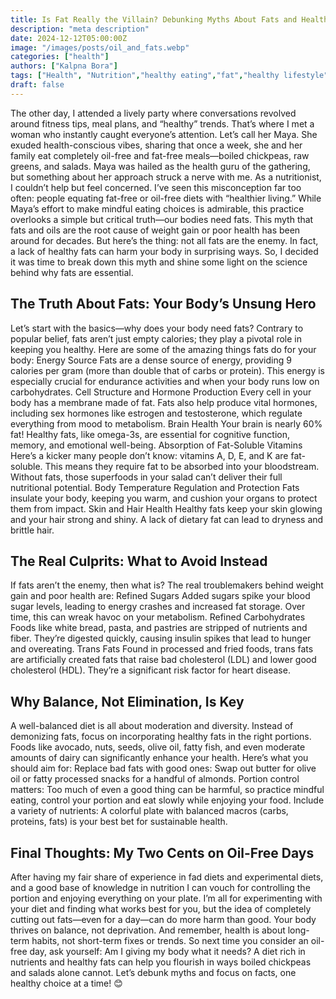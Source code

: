 ```yaml
---
title: Is Fat Really the Villain? Debunking Myths About Fats and Healthy Eating.
description: "meta description"
date: 2024-12-12T05:00:00Z
image: "/images/posts/oil_and_fats.webp"
categories: ["health"]
authors: ["Kalpna Bora"]
tags: ["Health", "Nutrition","healthy eating","fat","healthy lifestyle"]
draft: false
---
```


The other day, I attended a lively party where conversations revolved around fitness tips, meal plans, and “healthy” trends. That’s where I met a woman who instantly caught everyone’s attention. Let’s call her Maya. She exuded health-conscious vibes, sharing that once a week, she and her family eat completely oil-free and fat-free meals—boiled chickpeas, raw greens, and salads. Maya was hailed as the health guru of the gathering, but something about her approach struck a nerve with me.
As a nutritionist, I couldn’t help but feel concerned. I’ve seen this misconception far too often: people equating fat-free or oil-free diets with “healthier living.” While Maya’s effort to make mindful eating choices is admirable, this practice overlooks a simple but critical truth—our bodies need fats.
This myth that fats and oils  are the root cause of weight gain or poor health has been around for decades. But here’s the thing: not all fats are the enemy. In fact, a lack of healthy fats can harm your body in surprising ways. So, I decided it was time to break down this myth and shine some light on the science behind why fats are essential.

## The Truth About Fats: Your Body’s Unsung Hero


Let’s start with the basics—why does your body need fats? Contrary to popular belief, fats aren’t just empty calories; they play a pivotal role in keeping you healthy. Here are some of the amazing things fats do for your body:
Energy Source
Fats are a dense source of energy, providing 9 calories per gram (more than double that of carbs or protein). This energy is especially crucial for endurance activities and when your body runs low on carbohydrates.
Cell Structure and Hormone Production
Every cell in your body has a membrane made of fat. Fats also help produce vital hormones, including sex hormones like estrogen and testosterone, which regulate everything from mood to metabolism.
Brain Health
Your brain is nearly 60% fat! Healthy fats, like omega-3s, are essential for cognitive function, memory, and emotional well-being.
Absorption of Fat-Soluble Vitamins
Here’s a kicker many people don’t know: vitamins A, D, E, and K are fat-soluble. This means they require fat to be absorbed into your bloodstream. Without fats, those superfoods in your salad can’t deliver their full nutritional potential.
Body Temperature Regulation and Protection
Fats insulate your body, keeping you warm, and cushion your organs to protect them from impact.
Skin and Hair Health
Healthy fats keep your skin glowing and your hair strong and shiny. A lack of dietary fat can lead to dryness and brittle hair.
## The Real Culprits: What to Avoid Instead
If fats aren’t the enemy, then what is? The real troublemakers behind weight gain and poor health are:
Refined Sugars
Added sugars spike your blood sugar levels, leading to energy crashes and increased fat storage. Over time, this can wreak havoc on your metabolism.
Refined Carbohydrates
Foods like white bread, pasta, and pastries are stripped of nutrients and fiber. They’re digested quickly, causing insulin spikes that lead to hunger and overeating.
Trans Fats
Found in processed and fried foods, trans fats are artificially created fats that raise bad cholesterol (LDL) and lower good cholesterol (HDL). They’re a significant risk factor for heart disease.

## Why Balance, Not Elimination, Is Key
A well-balanced diet is all about moderation and diversity. Instead of demonizing fats, focus on incorporating healthy fats in the right portions. Foods like avocado, nuts, seeds, olive oil, fatty fish, and even moderate amounts of dairy can significantly enhance your health.
Here’s what you should aim for:
Replace bad fats with good ones: Swap out butter for olive oil or fatty processed snacks for a handful of almonds.
Portion control matters: Too much of even a good thing can be harmful, so practice mindful eating, control your portion and eat slowly while enjoying your food.
Include a variety of nutrients: A colorful plate with balanced macros (carbs, proteins, fats) is your best bet for sustainable health.
## Final Thoughts: My Two Cents on Oil-Free Days
After having my fair share of experience in fad diets and experimental diets, and a good base of knowledge in nutrition I can vouch for controlling the portion and enjoying everything on your plate.  I’m all for experimenting with your diet and finding what works best for you, but the idea of completely cutting out fats—even for a day—can do more harm than good. Your body thrives on balance, not deprivation. And remember, health is about long-term habits, not short-term fixes or trends.
So next time you consider an oil-free day, ask yourself: Am I giving my body what it needs? A diet rich in nutrients and healthy fats can help you flourish in ways boiled chickpeas and salads alone cannot.
Let’s debunk myths and focus on facts, one healthy choice at a time! 😊

